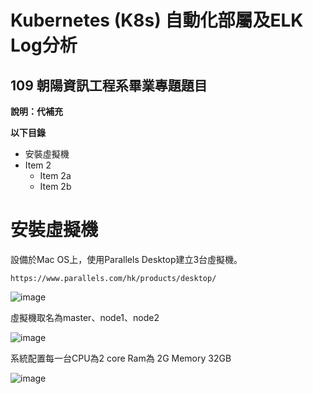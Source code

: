 # Kubernetes (K8s) 自動化部屬及ELK Log分析
## 109 朝陽資訊工程系畢業專題題目
**說明：代補充**

**以下目錄**
* 安裝虛擬機
* Item 2
  * Item 2a
  * Item 2b

# 安裝虛擬機
設備於Mac OS上，使用Parallels Desktop建立3台虛擬機。
```
https://www.parallels.com/hk/products/desktop/
```
![image](https://github.com/880831ian/kubernetes-elk/blob/main/images/1.png)

虛擬機取名為master、node1、node2

![image](https://github.com/880831ian/kubernetes-elk/blob/main/images/2.png)

系統配置每一台CPU為2 core Ram為 2G Memory 32GB

![image](https://github.com/880831ian/kubernetes-elk/blob/main/images/5.png)

